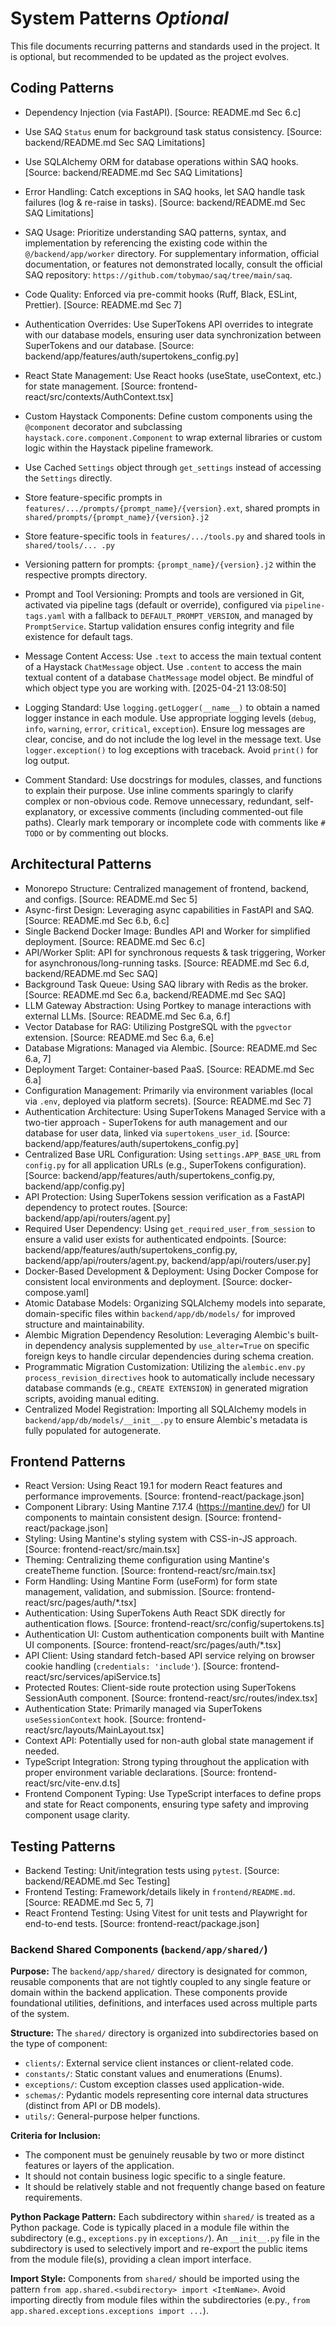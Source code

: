 # System Patterns *Optional*

This file documents recurring patterns and standards used in the project.
It is optional, but recommended to be updated as the project evolves.

## Coding Patterns

*   Dependency Injection (via FastAPI). [Source: README.md Sec 6.c]
*   Use SAQ `Status` enum for background task status consistency. [Source: backend/README.md Sec SAQ Limitations]
*   Use SQLAlchemy ORM for database operations within SAQ hooks. [Source: backend/README.md Sec SAQ Limitations]
*   Error Handling: Catch exceptions in SAQ hooks, let SAQ handle task failures (log & re-raise in tasks). [Source: backend/README.md Sec SAQ Limitations]
*   SAQ Usage: Prioritize understanding SAQ patterns, syntax, and implementation by referencing the existing code within the `@/backend/app/worker` directory. For supplementary information, official documentation, or features not demonstrated locally, consult the official SAQ repository: `https://github.com/tobymao/saq/tree/main/saq`.
*   Code Quality: Enforced via pre-commit hooks (Ruff, Black, ESLint, Prettier). [Source: README.md Sec 7]
*   Authentication Overrides: Use SuperTokens API overrides to integrate with our database models, ensuring user data synchronization between SuperTokens and our database. [Source: backend/app/features/auth/supertokens_config.py]
*   React State Management: Use React hooks (useState, useContext, etc.) for state management. [Source: frontend-react/src/contexts/AuthContext.tsx]
*   Custom Haystack Components: Define custom components using the `@component` decorator and subclassing `haystack.core.component.Component` to wrap external libraries or custom logic within the Haystack pipeline framework.
*   Use Cached `Settings` object through `get_settings` instead of accessing the `Settings` directly.
*   Store feature-specific prompts in `features/.../prompts/{prompt_name}/{version}.ext`, shared prompts in `shared/prompts/{prompt_name}/{version}.j2`
*   Store feature-specific tools in `features/.../tools.py` and shared tools in `shared/tools/... .py`
*   Versioning pattern for prompts: `{prompt_name}/{version}.j2` within the respective prompts directory.
*   Prompt and Tool Versioning: Prompts and tools are versioned in Git, activated via pipeline tags (default or override), configured via `pipeline-tags.yaml` with a fallback to `DEFAULT_PROMPT_VERSION`, and managed by `PromptService`. Startup validation ensures config integrity and file existence for default tags.
*   Message Content Access: Use `.text` to access the main textual content of a Haystack `ChatMessage` object. Use `.content` to access the main textual content of a database `ChatMessage` model object. Be mindful of which object type you are working with. [2025-04-21 13:08:50]

*   Logging Standard: Use `logging.getLogger(__name__)` to obtain a named logger instance in each module. Use appropriate logging levels (`debug`, `info`, `warning`, `error`, `critical`, `exception`). Ensure log messages are clear, concise, and do not include the log level in the message text. Use `logger.exception()` to log exceptions with traceback. Avoid `print()` for log output.
*   Comment Standard: Use docstrings for modules, classes, and functions to explain their purpose. Use inline comments sparingly to clarify complex or non-obvious code. Remove unnecessary, redundant, self-explanatory, or excessive comments (including commented-out file paths). Clearly mark temporary or incomplete code with comments like `# TODO` or by commenting out blocks.

## Architectural Patterns

*   Monorepo Structure: Centralized management of frontend, backend, and configs. [Source: README.md Sec 5]
*   Async-first Design: Leveraging async capabilities in FastAPI and SAQ. [Source: README.md Sec 6.b, 6.c]
*   Single Backend Docker Image: Bundles API and Worker for simplified deployment. [Source: README.md Sec 6.c]
*   API/Worker Split: API for synchronous requests & task triggering, Worker for asynchronous/long-running tasks. [Source: README.md Sec 6.d, backend/README.md Sec SAQ]
*   Background Task Queue: Using SAQ library with Redis as the broker. [Source: README.md Sec 6.a, backend/README.md Sec SAQ]
*   LLM Gateway Abstraction: Using Portkey to manage interactions with external LLMs. [Source: README.md Sec 6.a, 6.f]
*   Vector Database for RAG: Utilizing PostgreSQL with the `pgvector` extension. [Source: README.md Sec 6.a, 6.e]
*   Database Migrations: Managed via Alembic. [Source: README.md Sec 6.a, 7]
*   Deployment Target: Container-based PaaS. [Source: README.md Sec 6.a]
*   Configuration Management: Primarily via environment variables (local via `.env`, deployed via platform secrets). [Source: README.md Sec 7]
*   Authentication Architecture: Using SuperTokens Managed Service with a two-tier approach - SuperTokens for auth management and our database for user data, linked via `supertokens_user_id`. [Source: backend/app/features/auth/supertokens_config.py]
*   Centralized Base URL Configuration: Using `settings.APP_BASE_URL` from `config.py` for all application URLs (e.g., SuperTokens configuration). [Source: backend/app/features/auth/supertokens_config.py, backend/app/config.py]
*   API Protection: Using SuperTokens session verification as a FastAPI dependency to protect routes. [Source: backend/app/api/routers/agent.py]
*   Required User Dependency: Using `get_required_user_from_session` to ensure a valid user exists for authenticated endpoints. [Source: backend/app/features/auth/supertokens_config.py, backend/app/api/routers/agent.py, backend/app/api/routers/user.py]
*   Docker-Based Development & Deployment: Using Docker Compose for consistent local environments and deployment. [Source: docker-compose.yaml]
*   Atomic Database Models: Organizing SQLAlchemy models into separate, domain-specific files within `backend/app/db/models/` for improved structure and maintainability.
*   Alembic Migration Dependency Resolution: Leveraging Alembic's built-in dependency analysis supplemented by `use_alter=True` on specific foreign keys to handle circular dependencies during schema creation.
*   Programmatic Migration Customization: Utilizing the `alembic.env.py` `process_revision_directives` hook to automatically include necessary database commands (e.g., `CREATE EXTENSION`) in generated migration scripts, avoiding manual editing.
*   Centralized Model Registration: Importing all SQLAlchemy models in `backend/app/db/models/__init__.py` to ensure Alembic's metadata is fully populated for autogenerate.

## Frontend Patterns

*   React Version: Using React 19.1 for modern React features and performance improvements. [Source: frontend-react/package.json]
*   Component Library: Using Mantine 7.17.4 (https://mantine.dev/) for UI components to maintain consistent design. [Source: frontend-react/package.json]
*   Styling: Using Mantine's styling system with CSS-in-JS approach. [Source: frontend-react/src/main.tsx]
*   Theming: Centralizing theme configuration using Mantine's createTheme function. [Source: frontend-react/src/main.tsx]
*   Form Handling: Using Mantine Form (useForm) for form state management, validation, and submission. [Source: frontend-react/src/pages/auth/*.tsx]
*   Authentication: Using SuperTokens Auth React SDK directly for authentication flows. [Source: frontend-react/src/config/supertokens.ts]
*   Authentication UI: Custom authentication components built with Mantine UI components. [Source: frontend-react/src/pages/auth/*.tsx]
*   API Client: Using standard fetch-based API service relying on browser cookie handling (`credentials: 'include'`). [Source: frontend-react/src/services/apiService.ts]
*   Protected Routes: Client-side route protection using SuperTokens SessionAuth component. [Source: frontend-react/src/routes/index.tsx]
*   Authentication State: Primarily managed via SuperTokens `useSessionContext` hook. [Source: frontend-react/src/layouts/MainLayout.tsx]
*   Context API: Potentially used for non-auth global state management if needed.
*   TypeScript Integration: Strong typing throughout the application with proper environment variable declarations. [Source: frontend-react/src/vite-env.d.ts]
*   Frontend Component Typing: Use TypeScript interfaces to define props and state for React components, ensuring type safety and improving component usage clarity.

## Testing Patterns

*   Backend Testing: Unit/integration tests using `pytest`. [Source: backend/README.md Sec Testing]
*   Frontend Testing: Framework/details likely in `frontend/README.md`. [Source: README.md Sec 5, 7]
*   React Frontend Testing: Using Vitest for unit tests and Playwright for end-to-end tests. [Source: frontend-react/package.json]

### Backend Shared Components (`backend/app/shared/`)

**Purpose:**
The `backend/app/shared/` directory is designated for common, reusable components that are not tightly coupled to any single feature or domain within the backend application. These components provide foundational utilities, definitions, and interfaces used across multiple parts of the system.

**Structure:**
The `shared/` directory is organized into subdirectories based on the type of component:
- `clients/`: External service client instances or client-related code.
- `constants/`: Static constant values and enumerations (Enums).
- `exceptions/`: Custom exception classes used application-wide.
- `schemas/`: Pydantic models representing core internal data structures (distinct from API or DB models).
- `utils/`: General-purpose helper functions.

**Criteria for Inclusion:**
- The component must be genuinely reusable by two or more distinct features or layers of the application.
- It should not contain business logic specific to a single feature.
- It should be relatively stable and not frequently change based on feature requirements.

**Python Package Pattern:**
Each subdirectory within `shared/` is treated as a Python package. Code is typically placed in a module file within the subdirectory (e.g., `exceptions.py` in `exceptions/`). An `__init__.py` file in the subdirectory is used to selectively import and re-export the public items from the module file(s), providing a clean import interface.

**Import Style:**
Components from `shared/` should be imported using the pattern `from app.shared.<subdirectory> import <ItemName>`. Avoid importing directly from module files within the subdirectories (e.py., `from app.shared.exceptions.exceptions import ...`).
